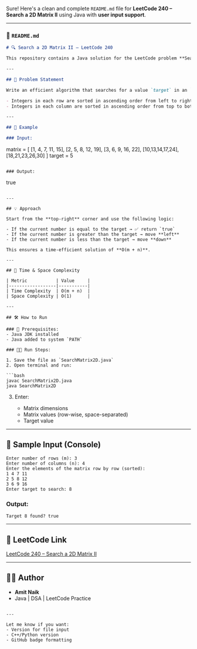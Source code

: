 Sure! Here's a clean and complete `README.md` file for **LeetCode 240 – Search a 2D Matrix II** using Java with **user input support**.

---

### 📁 `README.md`

```markdown
# 🔍 Search a 2D Matrix II – LeetCode 240

This repository contains a Java solution for the LeetCode problem **Search a 2D Matrix II**, which takes a user-defined matrix and target value, then performs an efficient search.

---

## 🧩 Problem Statement

Write an efficient algorithm that searches for a value `target` in an `m x n` integer matrix. This matrix has the following properties:

- Integers in each row are sorted in ascending order from left to right.
- Integers in each column are sorted in ascending order from top to bottom.

---

## 🧪 Example

### Input:
```

matrix = \[
\[1, 4, 7, 11, 15],
\[2, 5, 8, 12, 19],
\[3, 6, 9, 16, 22],
\[10,13,14,17,24],
\[18,21,23,26,30]
]
target = 5

```

### Output:
```

true

````

---

## 💡 Approach

Start from the **top-right** corner and use the following logic:

- If the current number is equal to the target → ✅ return `true`
- If the current number is greater than the target → move **left**
- If the current number is less than the target → move **down**

This ensures a time-efficient solution of **O(m + n)**.

---

## 🧠 Time & Space Complexity

| Metric           | Value     |
|------------------|-----------|
| Time Complexity  | O(m + n)  |
| Space Complexity | O(1)      |

---

## 🛠 How to Run

### 📌 Prerequisites:
- Java JDK installed
- Java added to system `PATH`

### 👨‍💻 Run Steps:

1. Save the file as `SearchMatrix2D.java`
2. Open terminal and run:

```bash
javac SearchMatrix2D.java
java SearchMatrix2D
````

3. Enter:

   * Matrix dimensions
   * Matrix values (row-wise, space-separated)
   * Target value

---

## 🧾 Sample Input (Console)

```
Enter number of rows (m): 3
Enter number of columns (n): 4
Enter the elements of the matrix row by row (sorted):
1 4 7 11
2 5 8 12
3 6 9 16
Enter target to search: 8
```

### Output:

```
Target 8 found? true
```

---

## 🔗 LeetCode Link

[LeetCode 240 – Search a 2D Matrix II](https://leetcode.com/problems/search-a-2d-matrix-ii/)

---

## 🙋‍♂️ Author

* **Amit Naik**
* Java | DSA | LeetCode Practice

```

---

Let me know if you want:
- Version for file input
- C++/Python version
- GitHub badge formatting
```
